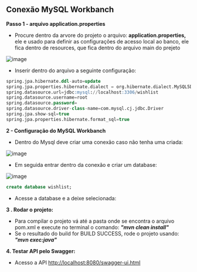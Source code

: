 
## Conexão MySQL Workbanch

**Passo 1 - arquivo application.properties**

- Procure dentro da arvore do projeto o arquivo: **application.properties,** ele e usado para definir as configurações de acesso local ao banco, ele fica dentro de resources, que fica dentro do arquivo main do  prejeto

![image](https://user-images.githubusercontent.com/60848932/118573510-16f41780-b759-11eb-916a-18fb9e148d49.png)

- Inserir dentro do arquivo a seguinte configuração:

```sql
spring.jpa.hibernate.ddl-auto=update
spring.jpa.properties.hibernate.dialect = org.hibernate.dialect.MySQL5Dialect
spring.datasource.url=jdbc:mysql://localhost:3306/wishlist
spring.datasource.username=root
spring.datasource.password=
spring.datasource.driver-class-name=com.mysql.cj.jdbc.Driver
spring.jpa.show-sql=true
spring.jpa.properties.hibernate.format_sql=true
```

**2 - Configuração do MySQL Workbanch**

- Dentro do Mysql deve criar uma conexão caso não tenha uma criada:

![image](https://user-images.githubusercontent.com/60848932/118573551-28d5ba80-b759-11eb-83ac-c21bb81f8f58.png)

- Em seguida entrar dentro da conexão e criar um database:

![image](https://user-images.githubusercontent.com/60848932/118573585-37bc6d00-b759-11eb-8a8b-bf80b32a9534.png)

```sql
create database wishlist;
```

- Acesse a database e a deixe selecionada:

**3 . Rodar o projeto:**

- Para compilar o projeto vá até a pasta onde se encontra o arquivo pom.xml e execute no terminal o comando: ***"mvn clean install"***
- Se o resultado do build for BUILD SUCCESS, rode o projeto usando: ***"mvn exec:java"***

**4. Testar API pelo Swagger:**

- Acesso a API [http://localhost:8080/swagger-ui.html](http://localhost:8080/swagger-ui.html)
